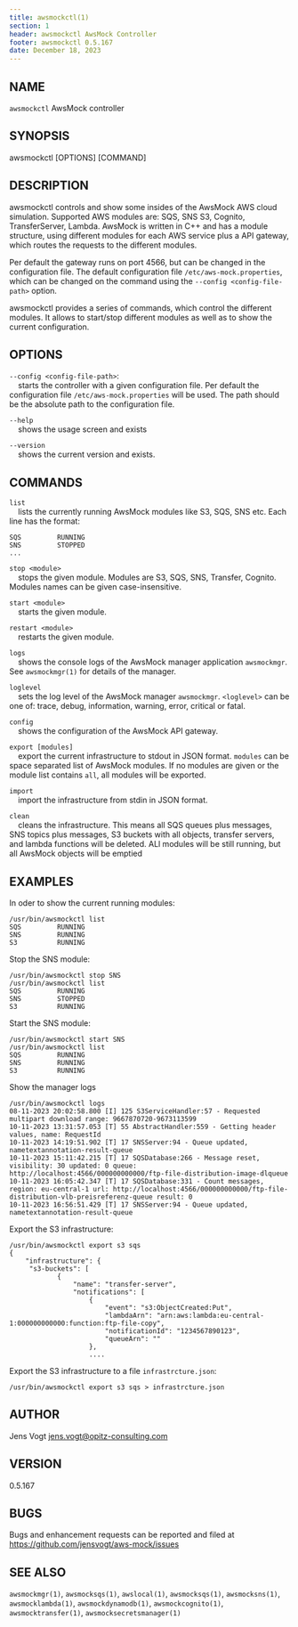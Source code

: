 ```yaml
---
title: awsmockctl(1)
section: 1
header: awsmockctl AwsMock Controller
footer: awsmockctl 0.5.167
date: December 18, 2023
---
```


## NAME
```awsmockctl``` AwsMock controller

## SYNOPSIS
awsmockctl [OPTIONS] [COMMAND]

## DESCRIPTION
awsmockctl controls and show some insides of the AwsMock AWS cloud simulation. Supported AWS modules are: SQS, SNS
S3, Cognito, TransferServer, Lambda. AwsMock is written in C++ and has a module structure, using different modules for
each AWS service plus a API gateway, which routes the requests to the different modules.

Per default the gateway runs on port 4566, but can be changed in the configuration file. The default configuration file
```/etc/aws-mock.properties```, which can be changed on the command using the ```--config <config-file-path>``` option.

awsmockctl provides a series of commands, which control the different modules. It allows to start/stop different modules
as well as to show the current configuration.

## OPTIONS

```--config <config-file-path>```:  
&nbsp;&nbsp;&nbsp;&nbsp;starts the controller with a given configuration file. Per default the configuration file ```/etc/aws-mock.properties``` will 
be used. The path should be the absolute path to the configuration file.

```--help```    
&nbsp;&nbsp;&nbsp;&nbsp;shows the usage screen and exists

```--version```    
&nbsp;&nbsp;&nbsp;&nbsp;shows the current version and exists.

## COMMANDS

```list```  
&nbsp;&nbsp;&nbsp;&nbsp;lists the currently running AwsMock modules like S3, SQS, SNS etc. Each line has the format:
```
SQS         RUNNING
SNS         STOPPED
...
```

```stop <module>```  
&nbsp;&nbsp;&nbsp;&nbsp;stops the given module. Modules are S3, SQS, SNS, Transfer, Cognito. Modules names can be given case-insensitive.

```start <module>```  
&nbsp;&nbsp;&nbsp;&nbsp;starts the given module.

```restart <module>```  
&nbsp;&nbsp;&nbsp;&nbsp;restarts the given module.

```logs```  
&nbsp;&nbsp;&nbsp;&nbsp;shows the console logs of the AwsMock manager application ```awsmockmgr```. See ```awsmockmgr(1)``` for 
details of the manager.

```loglevel```  
&nbsp;&nbsp;&nbsp;&nbsp;sets the log level of the AwsMock manager ```awsmockmgr```. ```<loglevel>``` can be one of: 
trace, debug, information, warning, error, critical or fatal.

```config```  
&nbsp;&nbsp;&nbsp;&nbsp;shows the configuration of the AwsMock API gateway.

```export [modules]```  
&nbsp;&nbsp;&nbsp;&nbsp;export the current infrastructure to stdout in JSON format. ```modules``` can be space separated
list of AwsMock modules. If no modules are given or the module list contains ```all```, all modules will be exported.

```import```  
&nbsp;&nbsp;&nbsp;&nbsp;import the infrastructure from stdin in JSON format.

```clean```  
&nbsp;&nbsp;&nbsp;&nbsp;cleans the infrastructure. This means all SQS queues plus messages, SNS topics plus messages, S3 
buckets with all objects, transfer servers, and lambda functions will be deleted. ALl modules will be still running, but
all AwsMock objects will be emptied

## EXAMPLES

In oder to show the current running modules:
```
/usr/bin/awsmockctl list
SQS         RUNNING
SNS         RUNNING
S3          RUNNING
```

Stop the SNS module:
```
/usr/bin/awsmockctl stop SNS
/usr/bin/awsmockctl list
SQS         RUNNING
SNS         STOPPED
S3          RUNNING
```

Start the SNS module:
```
/usr/bin/awsmockctl start SNS
/usr/bin/awsmockctl list
SQS         RUNNING
SNS         RUNNING
S3          RUNNING
```

Show the manager logs
```
/usr/bin/awsmockctl logs
08-11-2023 20:02:58.800 [I] 125 S3ServiceHandler:57 - Requested multipart download range: 9667870720-9673113599
10-11-2023 13:31:57.053 [T] 55 AbstractHandler:559 - Getting header values, name: RequestId
10-11-2023 14:19:51.902 [T] 17 SNSServer:94 - Queue updated, nametextannotation-result-queue
10-11-2023 15:11:42.215 [T] 17 SQSDatabase:266 - Message reset, visibility: 30 updated: 0 queue: http://localhost:4566/000000000000/ftp-file-distribution-image-dlqueue
10-11-2023 16:05:42.347 [T] 17 SQSDatabase:331 - Count messages, region: eu-central-1 url: http://localhost:4566/000000000000/ftp-file-distribution-vlb-preisreferenz-queue result: 0
10-11-2023 16:56:51.429 [T] 17 SNSServer:94 - Queue updated, nametextannotation-result-queue
```

Export the S3 infrastructure:
```
/usr/bin/awsmockctl export s3 sqs
{
    "infrastructure": {
     "s3-buckets": [
            {
                "name": "transfer-server",
                "notifications": [
                    {
                        "event": "s3:ObjectCreated:Put",
                        "lambdaArn": "arn:aws:lambda:eu-central-1:000000000000:function:ftp-file-copy",
                        "notificationId": "1234567890123",
                        "queueArn": ""
                    },
                    ....
```

Export the S3 infrastructure to a file ```infrastrcture.json```:
```
/usr/bin/awsmockctl export s3 sqs > infrastrcture.json
```

## AUTHOR

Jens Vogt <jens.vogt@opitz-consulting.com>

## VERSION
0.5.167

## BUGS

Bugs and enhancement requests can be reported and filed at https://github.com/jensvogt/aws-mock/issues

## SEE ALSO

```awsmockmgr(1)```, ```awsmocksqs(1)```, ```awslocal(1)```, ```awsmocksqs(1)```, ```awsmocksns(1)```, ```awsmocklambda(1)```,
```awsmockdynamodb(1)```, ```awsmockcognito(1)```, ```awsmocktransfer(1)```, ```awsmocksecretsmanager(1)```
